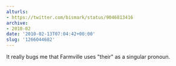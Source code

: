 ```yaml
---
alturls:
- https://twitter.com/bismark/status/9046813416
archive:
- 2010-02
date: '2010-02-13T07:04:42+00:00'
slug: '1266044682'
---
```


It really bugs me that Farmville uses "their" as a singular pronoun.

